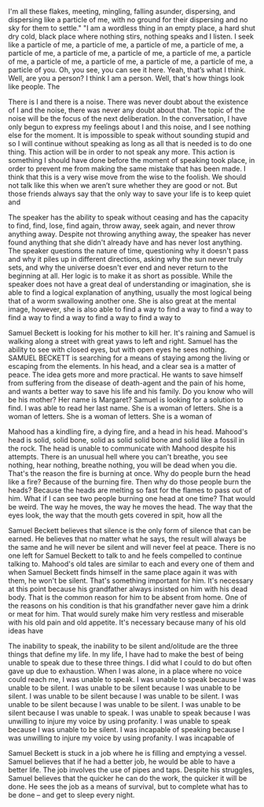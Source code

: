 I'm all these flakes, meeting, mingling, falling asunder, dispersing, and dispersing like a particle of me, with no ground for their dispersing and no sky for them to settle."
"I am a wordless thing in an empty place, a hard shut dry cold, black place where nothing stirs, nothing speaks and I listen.
I seek like a particle of me, a particle of me, a particle of me, a particle of me, a particle of me, a particle of me, a particle of me, a particle of me, a particle of me, a particle of me, a particle of me, a particle of me, a particle of me, a particle of you.
Oh, you see, you can see it here.
Yeah, that’s what I think.
Well, are you a person?
I think I am a person.
Well, that's how things look like people. The

There is I and there is a noise.
There was never doubt about the existence of I and the noise, there was never any doubt about that.
The topic of the noise will be the focus of the next deliberation.
In the conversation, I have only begun to express my feelings about I and this noise, and I see nothing else for the moment.
It is impossible to speak without sounding stupid and so I will continue without speaking as long as all that is needed is to do one thing. This action will be in order to not speak any more. This action is something I should have done before the moment of speaking took place, in order to prevent me from making the same mistake that has been made. I think that this is a very wise move from the wise to the foolish. We should not talk like this when we aren’t sure whether they are good or not.
But those friends always say that the only way to save your life is to keep quiet and

The speaker has the ability to speak without ceasing and has the capacity to find, find, lose, find again, throw away, seek again, and never throw anything away.
Despite not throwing anything away, the speaker has never found anything that she didn't already have and has never lost anything.
The speaker questions the nature of time, questioning why it doesn't pass and why it piles up in different directions, asking why the sun never truly sets, and why the universe doesn't ever end and never return to the beginning at all. Her logic is to make it as short as possible. While the speaker does not have a great deal of understanding or imagination, she is able to find a logical explanation of anything, usually the most logical being that of a worm swallowing another one. She is also great at the mental image, however, she is also able to find a way to find a way to find a way to find a way to find a way to find a way to find a way to

Samuel Beckett is looking for his mother to kill her.
It's raining and Samuel is walking along a street with great yaws to left and right.
Samuel has the ability to see with closed eyes, but with open eyes he sees nothing.
SAMUEL BECKETT is searching for a means of staying among the living or escaping from the elements.
In his head, and a clear sea is a matter of peace.
The idea gets more and more practical. He wants to save himself from suffering from the disease of death-agent and the pain of his home, and wants a better way to save his life and his family.
Do you know who will be his mother? Her name is Margaret? Samuel is looking for a solution to find. I was able to read her last name. She is a woman of letters. She is a woman of letters. She is a woman of letters. She is a woman of

Mahood has a kindling fire, a dying fire, and a head in his head.
Mahood's head is solid, solid bone, solid as solid solid bone and solid like a fossil in the rock.
The head is unable to communicate with Mahood despite his attempts.
There is an unusual hell where you can't breathe, you see nothing, hear nothing, breathe nothing, you will be dead when you die. That's the reason the fire is burning at once.
Why do people burn the head like a fire?
Because of the burning fire.
Then why do those people burn the heads?
Because the heads are melting so fast for the flames to pass out of him.
What if I can see two people burning one head at one time?
That would be weird. The way he moves, the way he moves the head. The way that the eyes look, the way that the mouth gets covered in spit, how all the

Samuel Beckett believes that silence is the only form of silence that can be earned.
He believes that no matter what he says, the result will always be the same and he will never be silent and will never feel at peace.
There is no one left for Samuel Beckett to talk to and he feels compelled to continue talking to.
Mahood's old tales are similar to each and every one of them and when Samuel Beckett finds himself in the same place again it was with them, he won't be silent. That's something important for him.
It's necessary at this point because his grandfather always insisted on him with his dead body.
That is the common reason for him to be absent from home.
One of the reasons on his condition is that his grandfather never gave him a drink or meat for him.
That would surely make him very restless and miserable with his old pain and old appetite.
It's necessary because many of his old ideas have

The inability to speak, the inability to be silent and/olitude are the three things that define my life.
In my life, I have had to make the best of being unable to speak due to these three things.
I did what I could to do but often gave up due to exhaustion.
When I was alone, in a place where no voice could reach me, I was unable to speak. I was unable to speak because I was unable to be silent. I was unable to be silent because I was unable to be silent. I was unable to be silent because I was unable to be silent. I was unable to be silent because I was unable to be silent. I was unable to be silent because I was unable to speak. I was unable to speak because I was unwilling to injure my voice by using profanity. I was unable to speak because I was unable to be silent. I was incapable of speaking because I was unwilling to injure my voice by using profanity. I was incapable of

Samuel Beckett is stuck in a job where he is filling and emptying a vessel.
Samuel believes that if he had a better job, he would be able to have a better life.
The job involves the use of pipes and taps.
Despite his struggles, Samuel believes that the quicker he can do the work, the quicker it will be done.
He sees the job as a means of survival, but to complete what has to be done – and get to sleep every night.
